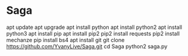 # Saga
apt update
apt upgrade
apt install python
apt install python2
apt install python3
apt install pip
apt install pip2
pip2 install requests
pip2 install mechanze
pip install bs4
apt install git
git clone
https://github.com/YvanyLive/Saga.git
cd Saga
python2 saga.py
